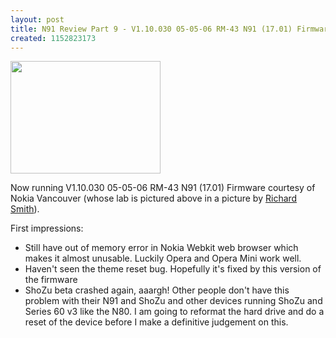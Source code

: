 ```yaml
---
layout: post
title: N91 Review Part 9 - V1.10.030 05-05-06 RM-43 N91 (17.01) Firmware first impressions
created: 1152823173
---
```

<p> <a href="http://www.flickr.com/photos/smith/184269731/in/photostream"><img src="http://static.flickr.com/51/184269731_d42878290d_m_d.jpg" alt="" title="Richard Smith&#39;s photo of Nokia Vancouver lab in Burnaby, a Vancouver suburb" width="240" height="180" /></a> </p><p> Now running V1.10.030 05-05-06 RM-43 N91 (17.01) Firmware courtesy of Nokia Vancouver (whose lab is pictured above in a picture by <a href="http://flickr.com/photos/smith">Richard Smith</a>). </p><p> First impressions: </p><ul> <li>Still have out of memory error in Nokia Webkit web browser which makes it almost unusable. Luckily Opera and Opera Mini work well.</li> <li>Haven&#39;t seen the theme reset bug. Hopefully it&#39;s fixed by this version of the firmware</li> <li>ShoZu beta crashed again, aaargh! Other people don&#39;t have this problem with their N91 and ShoZu and other devices running ShoZu and Series 60 v3 like the N80. I am going to reformat the hard drive and do a reset of the device before I make a definitive judgement on this.</li> </ul>
